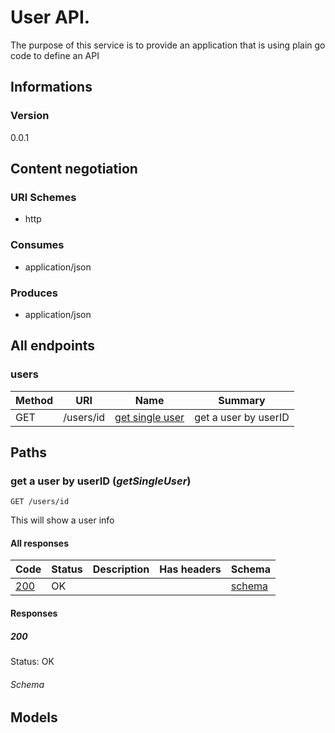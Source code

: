 


# User API.
The purpose of this service is to provide an application
that is using plain go code to define an API
  

## Informations

### Version

0.0.1

## Content negotiation

### URI Schemes
  * http

### Consumes
  * application/json

### Produces
  * application/json

## All endpoints

###  users

| Method  | URI     | Name   | Summary |
|---------|---------|--------|---------|
| GET | /users/id | [get single user](#get-single-user) | get a user by userID |
  


## Paths

### <span id="get-single-user"></span> get a user by userID (*getSingleUser*)

```
GET /users/id
```

This will show a user info

#### All responses
| Code | Status | Description | Has headers | Schema |
|------|--------|-------------|:-----------:|--------|
| [200](#get-single-user-200) | OK |  |  | [schema](#get-single-user-200-schema) |

#### Responses


##### <span id="get-single-user-200"></span> 200
Status: OK

###### <span id="get-single-user-200-schema"></span> Schema

## Models
